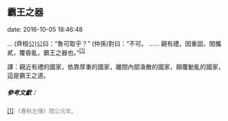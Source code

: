 ## 霸王之器

date: 2016-10-05 18:46:48
 
...
(齊桓公)公曰：“魯可取乎？” (仲孫)對曰：“不可。 ...... 親有禮，因重固，間攜貳，覆昏亂，霸王之器也。”<sup><span id ="anchor1">[[1]](#anchor)</span></sup>

譯：親近有禮的國家，依靠厚重的國家，離間內部渙散的國家，顛覆動亂的國家，這是霸王之道。

##### 參考文獻：
<font color=gray size=2><span id ="anchor">[[1]](#anchor1)</span>:《春秋左傳》閔公元年。</font>

